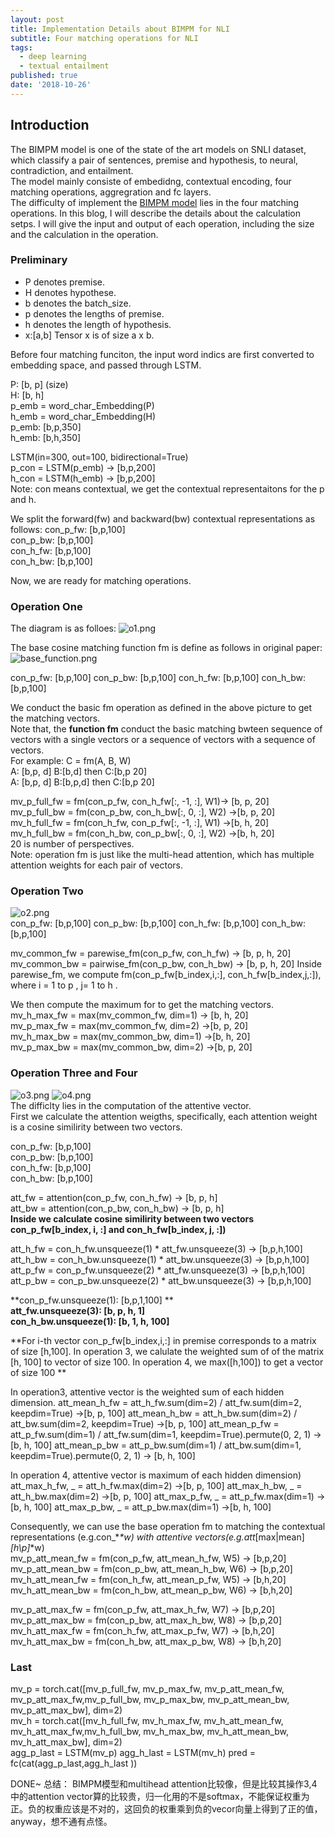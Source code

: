 ```yaml
---
layout: post
title: Implementation Details about BIMPM for NLI
subtitle: Four matching operations for NLI
tags:
  - deep learning
  - textual entailment
published: true
date: '2018-10-26'
---
```


## Introduction
The BIMPM model is one of the state of the art models on SNLI dataset,
which classify a pair of sentences, premise and hypothesis, to neural, contradiction, and entailment.   
The model mainly consiste of embedidng, contextual encoding, four matching operations, aggregration and fc layers.  
The difficulty of implement the [BIMPM model](https://arxiv.org/abs/1702.03814) lies in the four matching operations. 
In this blog, I will describe the details about the calculation setps. I will give the input and output of each operation, including the size and the calculation in the operation.  

### Preliminary
- P denotes premise.  
- H denotes hypothese.  
- b denotes the batch_size.  
- p denotes the lengths of premise.     
- h denotes the length of hypothesis.  
- x:[a,b] Tensor x is of size a x b.  


Before four matching funciton, the input word indics are first converted to embedding space, and passed through LSTM.

P: [b, p] (size)  
H: [b, h]  
p_emb = word_char_Embedding(P)  
h_emb = word_char_Embedding(H)  
p_emb: [b,p,350]  
h_emb: [b,h,350]  

LSTM(in=300, out=100, bidirectional=True)    
p_con = LSTM(p_emb) -> [b,p,200]  
h_con = LSTM(h_emb) -> [b,p,200]   
Note: con means contextual, we get the contextual representaitons for the p and h.

We split the forward(fw) and backward(bw) contextual representations as follows:
con_p_fw: [b,p,100]  
con_p_bw: [b,p,100]  
con_h_fw: [b,p,100]  
con_h_bw: [b,p,100]  

Now, we are ready for matching operations. 

### Operation One

The diagram is as folloes:
![o1.png]({{site.baseurl}}/img/o1.png)  

The base cosine matching function fm is define as follows in original paper:
![base_function.png]({{site.baseurl}}/img/base_function.png)  

con_p_fw: [b,p,100]
con_p_bw: [b,p,100]
con_h_fw: [b,p,100]
con_h_bw: [b,p,100] 

We conduct the basic fm operation as defined in the above picture to get the matching vectors.  
Note that, the **function fm** conduct the basic matching bwteen sequence of vectors with a single vectors or a sequence of vectors with a sequence of vectors.  
For example:  C =   fm(A, B, W)  
A: [b,p, d] B:[b,d] then C:[b,p 20]  
A: [b,p, d] B:[b,p,d] then C:[b,p 20]  

mv_p_full_fw = fm(con_p_fw, con_h_fw[:, -1, :], W1)-> [b, p, 20]     
mv_p_full_bw = fm(con_p_bw, con_h_bw[:, 0, :], W2) ->[b, p, 20]     
mv_h_full_fw = fm(con_h_fw, con_p_fw[:, -1, :], W1) ->[b, h, 20]     
mv_h_full_bw = fm(con_h_bw, con_p_bw[:, 0, :], W2) ->[b, h, 20]     
20 is number of perspectives.   
Note: operation fm is just like the multi-head attention, which has multiple attention weights for each pair of vectors.  



### Operation Two
![o2.png]({{site.baseurl}}/img/o2.png)  
con_p_fw: [b,p,100]
con_p_bw: [b,p,100]
con_h_fw: [b,p,100]
con_h_bw: [b,p,100] 

mv_common_fw = parewise_fm(con_p_fw, con_h_fw)   ->  [b, p, h, 20]   
mv_common_bw = pairwise_fm(con_p_bw, con_h_bw)   ->  [b, p, h, 20] 
Inside parewise_fm, we compute fm(con_p_fw[b_index,i,:], con_h_fw[b_index,j,:]), where i = 1 to p , j= 1 to h .

We then compute the maximum for to get the matching vectors.   
mv_h_max_fw = max(mv_common_fw, dim=1) -> [b, h, 20]     
mv_p_max_fw = max(mv_common_fw, dim=2) ->[b, p, 20]   
mv_h_max_bw = max(mv_common_bw, dim=1)  ->[b, h, 20]    
mv_p_max_bw = max(mv_common_bw, dim=2)  ->[b, p, 20]  


### Operation Three  and Four
![o3.png]({{site.baseurl}}/img/o3.png)
![o4.png]({{site.baseurl}}/img/o4.png)  
The difficlty lies in the computation of the attentive vector.  
First we calculate the attention weigths, specifically, each attention weight is a cosine similirity between two vectors.  

con_p_fw: [b,p,100]  
con_p_bw: [b,p,100]  
con_h_fw: [b,p,100]  
con_h_bw: [b,p,100]   

att_fw = attention(con_p_fw, con_h_fw) -> [b, p, h]  
att_bw = attention(con_p_bw, con_h_bw)  ->  [b, p, h]      
**Inside we calculate cosine similirity between two vectors con_p_fw[b_index, i, :] and con_h_fw[b_index, j, :])**

att_h_fw = con_h_fw.unsqueeze(1) * att_fw.unsqueeze(3)  -> [b,p,h,100]  
att_h_bw = con_h_bw.unsqueeze(1) * att_bw.unsqueeze(3)  -> [b,p,h,100]  
att_p_fw = con_p_fw.unsqueeze(2) * att_fw.unsqueeze(3)  -> [b,p,h,100]  
att_p_bw = con_p_bw.unsqueeze(2) * att_bw.unsqueeze(3)  -> [b,p,h,100]

**con_p_fw.unsqueeze(1): [b,p,1,100] **  
**att_fw.unsqueeze(3): [b, p, h, 1]**  
**con_h_bw.unsqueeze(1): [b, 1, h, 100]**

**For i-th vector con_p_fw[b_index,i,:] in premise corresponds to a matrix of size [h,100]. In operation 3, we calulate the weighted sum of of the matrix [h, 100] to vector of size 100. In operation 4, we max([h,100]) to get a vector of size 100 **   

In operation3, attentive vector is the weighted sum of each hidden dimension.
att_mean_h_fw = att_h_fw.sum(dim=2) / att_fw.sum(dim=2, keepdim=True)     ->[b, p, 100]
att_mean_h_bw = att_h_bw.sum(dim=2) / att_bw.sum(dim=2, keepdim=True)     ->[b, p, 100]
att_mean_p_fw = att_p_fw.sum(dim=1) / att_fw.sum(dim=1, keepdim=True).permute(0, 2, 1)    ->[b, h, 100]
att_mean_p_bw = att_p_bw.sum(dim=1) / att_bw.sum(dim=1, keepdim=True).permute(0, 2, 1)    -> [b, h, 100] 


In operation 4, attentive vector is maximum of each hidden dimension)  
att_max_h_fw, _ = att_h_fw.max(dim=2)   ->[b, p, 100]
att_max_h_bw, _ = att_h_bw.max(dim=2)    ->[b, p, 100]
att_max_p_fw, _ = att_p_fw.max(dim=1)   ->[b, h, 100]
att_max_p_bw, _ = att_p_bw.max(dim=1)    ->[b, h, 100]

Consequently, we can use the base operation fm to matching the contextual representations (e.g.con_*_*w) with attentive vectors(e.g.att_[max|mean]_[h\p]_*w)  
mv_p_att_mean_fw = fm(con_p_fw, att_mean_h_fw, W5)  -> [b,p,20]
mv_p_att_mean_bw = fm(con_p_bw, att_mean_h_bw, W6) -> [b,p,20]
mv_h_att_mean_fw = fm(con_h_fw, att_mean_p_fw, W5)  -> [b,h,20]
mv_h_att_mean_bw = fm(con_h_bw, att_mean_p_bw, W6)  -> [b,h,20]

mv_p_att_max_fw = fm(con_p_fw, att_max_h_fw, W7)  -> [b,p,20]
mv_p_att_max_bw = fm(con_p_bw, att_max_h_bw, W8)  -> [b,p,20]
mv_h_att_max_fw = fm(con_h_fw, att_max_p_fw, W7)  -> [b,h,20]
mv_h_att_max_bw = fm(con_h_bw, att_max_p_bw, W8)  -> [b,h,20]


### Last 

mv_p = torch.cat([mv_p_full_fw, mv_p_max_fw, mv_p_att_mean_fw, mv_p_att_max_fw,mv_p_full_bw, mv_p_max_bw, mv_p_att_mean_bw, mv_p_att_max_bw], dim=2)  
 mv_h = torch.cat([mv_h_full_fw, mv_h_max_fw, mv_h_att_mean_fw, mv_h_att_max_fw,mv_h_full_bw, mv_h_max_bw, mv_h_att_mean_bw, mv_h_att_max_bw], dim=2)  
 agg_p_last = LSTM(mv_p)
 agg_h_last = LSTM(mv_h)
pred = fc(cat(agg_p_last,agg_h_last ))

DONE~
总结： BIMPM模型和multihead attention比较像，但是比较其操作3,4中的attention vector算的比较贵，归一化用的不是softmax，不能保证权重为正。负的权重应该是不对的，这回负的权重乘到负的vecor向量上得到了正的值，anyway，想不通有点怪。
